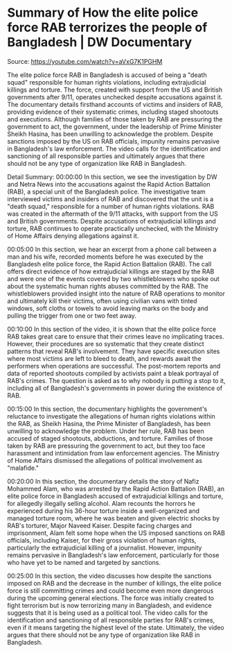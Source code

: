 # Summary of How the elite police force RAB terrorizes the people of Bangladesh | DW Documentary

Source: https://youtube.com/watch?v=aVxG7K1PGHM

The elite police force RAB in Bangladesh is accused of being a "death squad" responsible for human rights violations, including extrajudicial killings and torture. The force, created with support from the US and British governments after 9/11, operates unchecked despite accusations against it. The documentary details firsthand accounts of victims and insiders of RAB, providing evidence of their systematic crimes, including staged shootouts and executions. Although families of those taken by RAB are pressuring the government to act, the government, under the leadership of Prime Minister Sheikh Hasina, has been unwilling to acknowledge the problem. Despite sanctions imposed by the US on RAB officials, impunity remains pervasive in Bangladesh's law enforcement. The video calls for the identification and sanctioning of all responsible parties and ultimately argues that there should not be any type of organization like RAB in Bangladesh.

Detail Summary: 
00:00:00
In this section, we see the investigation by DW and Netra News into the accusations against the Rapid Action Battalion (RAB), a special unit of the Bangladesh police. The investigative team interviewed victims and insiders of RAB and discovered that the unit is a "death squad," responsible for a number of human rights violations. RAB was created in the aftermath of the 9/11 attacks, with support from the US and British governments. Despite accusations of extrajudicial killings and torture, RAB continues to operate practically unchecked, with the Ministry of Home Affairs denying allegations against it.

00:05:00
In this section, we hear an excerpt from a phone call between a man and his wife, recorded moments before he was executed by the Bangladesh elite police force, the Rapid Action Battalion (RAB). The call offers direct evidence of how extrajudicial killings are staged by the RAB and were one of the events covered by two whistleblowers who spoke out about the systematic human rights abuses committed by the RAB. The whistleblowers provided insight into the nature of RAB operations to monitor and ultimately kill their victims, often using civilian vans with tinted windows, soft cloths or towels to avoid leaving marks on the body and pulling the trigger from one or two feet away.

00:10:00
In this section of the video, it is shown that the elite police force RAB takes great care to ensure that their crimes leave no implicating traces. However, their procedures are so systematic that they create distinct patterns that reveal RAB's involvement. They have specific execution sites where most victims are left to bleed to death, and rewards await the performers when operations are successful. The post-mortem reports and data of reported shootouts compiled by activists paint a bleak portrayal of RAB's crimes. The question is asked as to why nobody is putting a stop to it, including all of Bangladesh's governments in power during the existence of RAB.

00:15:00
In this section, the documentary highlights the government's reluctance to investigate the allegations of human rights violations within the RAB, as Sheikh Hasina, the Prime Minister of Bangladesh, has been unwilling to acknowledge the problem. Under her rule, RAB has been accused of staged shootouts, abductions, and torture. Families of those taken by RAB are pressuring the government to act, but they too face harassment and intimidation from law enforcement agencies. The Ministry of Home Affairs dismissed the allegations of political involvement as "malafide."

00:20:00
In this section, the documentary details the story of Nafiz Mohammed Alam, who was arrested by the Rapid Action Battalion (RAB), an elite police force in Bangladesh accused of extrajudicial killings and torture, for allegedly illegally selling alcohol. Alam recounts the horrors he experienced during his 36-hour torture inside a well-organized and managed torture room, where he was beaten and given electric shocks by RAB's torturer, Major Naveed Kaiser. Despite facing charges and imprisonment, Alam felt some hope when the US imposed sanctions on RAB officials, including Kaiser, for their gross violation of human rights, particularly the extrajudicial killing of a journalist. However, impunity remains pervasive in Bangladesh's law enforcement, particularly for those who have yet to be named and targeted by sanctions.

00:25:00
In this section, the video discusses how despite the sanctions imposed on RAB and the decrease in the number of killings, the elite police force is still committing crimes and could become even more dangerous during the upcoming general elections. The force was initially created to fight terrorism but is now terrorizing many in Bangladesh, and evidence suggests that it is being used as a political tool. The video calls for the identification and sanctioning of all responsible parties for RAB's crimes, even if it means targeting the highest level of the state. Ultimately, the video argues that there should not be any type of organization like RAB in Bangladesh.

